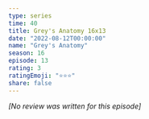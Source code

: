 ```yaml
---
type: series
time: 40
title: Grey's Anatomy 16x13
date: "2022-08-12T00:00:00"
name: "Grey's Anatomy"
season: 16
episode: 13
rating: 3
ratingEmoji: "⭐️⭐️⭐️"
share: false
---
```


_[No review was written for this episode]_
